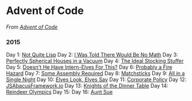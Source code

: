 # Advent of Code
<em>From [Advent of Code](http://adventofcode.com)</em>

### 2015
Day 1: [Not Quite Lisp](2015/day_01)
Day 2: [I Was Told There Would Be No Math](2015/day_02)
Day 3: [Perfectly Spherical Houses in a Vacuum](2015/day_03)
Day 4: [The Ideal Stocking Stuffer](2015/day_04)
Day 5: [Doesn't He Have Intern-Elves For This?](2015/day_05)
Day 6: [Probably a Fire Hazard](2015/day_06)
Day 7: [Some Assembly Required](2015/day_07)
Day 8: [Matchsticks](2015/day_08)
Day 9: [All in a Single Night](2015/day_09)
Day 10: [Elves Look, Elves Say](2015/day_10)
Day 11: [Corporate Policy](2015/day_11)
Day 12: [JSAbacusFramework.io](2015/day_12)
Day 13: [Knights of the Dinner Table](2015/day_13)
Day 14: [Reindeer Olympics](2015/day_14)
Day 15:
Day 16: [Aunt Sue](2015/day_16)
